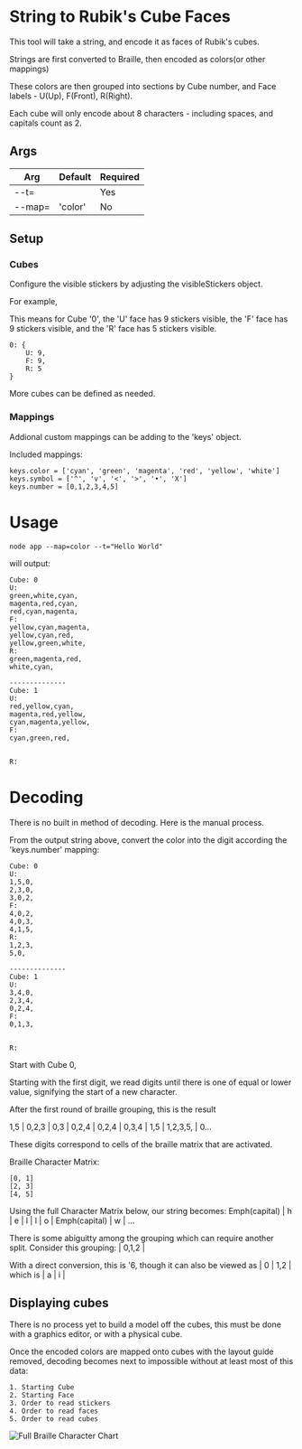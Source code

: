 
# String to Rubik's Cube Faces

This tool will take a string, and encode it as faces of Rubik's cubes.

Strings are first converted to Braille, then encoded as colors(or other mappings)

These colors are then grouped into sections by Cube number, and Face labels - U(Up), F(Front), R(Right).

Each cube will only encode about 8 characters - including spaces, and capitals count as 2.

## Args

|Arg |Default  | Required|
--- | --- | --- |
|--t=| | Yes|
|--map=|'color'| No|

## Setup

### Cubes
Configure the visible stickers by adjusting the visibleStickers object.

For example,


This means for Cube '0', the 'U' face has 9 stickers visible, the 'F' face has 9 stickers visible, and the 'R' face has 5 stickers visible.


    0: {
        U: 9,
        F: 9,
        R: 5
    }

More cubes can be defined as needed.

### Mappings
Addional custom mappings can be adding to the 'keys' object.

Included mappings:

    keys.color = ['cyan', 'green', 'magenta', 'red', 'yellow', 'white']
    keys.symbol = ['^', 'v', '<', '>', '•', 'X']
    keys.number = [0,1,2,3,4,5]


# Usage

    node app --map=color --t="Hello World"  

will output: 

    Cube: 0
    U:
    green,white,cyan,
    magenta,red,cyan,
    red,cyan,magenta,
    F:
    yellow,cyan,magenta,
    yellow,cyan,red,
    yellow,green,white,
    R:
    green,magenta,red,
    white,cyan,

    --------------
    Cube: 1
    U:
    red,yellow,cyan,
    magenta,red,yellow,
    cyan,magenta,yellow,
    F:
    cyan,green,red,


    R:

# Decoding

There is no built in method of decoding. Here is the manual process.

From the output string above, convert the color into the digit according the 'keys.number' mapping:

    Cube: 0
    U:
    1,5,0,
    2,3,0,
    3,0,2,
    F:
    4,0,2,
    4,0,3,
    4,1,5,
    R:
    1,2,3,
    5,0,

    --------------
    Cube: 1
    U:
    3,4,0,
    2,3,4,
    0,2,4,
    F:
    0,1,3,


    R:



Start with Cube 0,

Starting with the first digit, we read digits until there is one of equal or lower value, signifying the start of a new character.

After the first round of braille grouping, this is the result

1,5 | 0,2,3 | 0,3 | 0,2,4 | 0,2,4 | 0,3,4 | 1,5 | 1,2,3,5, | 0...

These digits correspond to cells of the braille matrix that are activated.

Braille Character Matrix:

    [0, 1]
    [2, 3]
    [4, 5]

Using the full Character Matrix below, our string becomes:
Emph(capital) | h | e | l | l | o | Emph(capital) | w | ...

There is some abiguitty among the grouping which can require another split. Consider this grouping: | 0,1,2 |

With a direct conversion, this is '6, though it can also be viewed as | 0 | 1,2 | which is | a | i |

## Displaying cubes

There is no process yet to build a model off the cubes, this must be done with a graphics editor, or with a physical cube.

Once the encoded colors are mapped onto cubes with the layout guide removed, decoding becomes next to impossible without at least most of this data:

    1. Starting Cube
    2. Starting Face
    3. Order to read stickers
    4. Order to read faces
    5. Order to read cubes

![Full Braille Character Chart](https://st3.depositphotos.com/1032239/15276/v/1600/depositphotos_152769426-stock-illustration-braille-alphabet-english-version-for.jpg)








